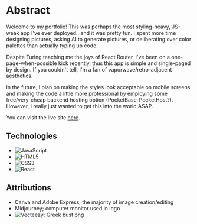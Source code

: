 # Abstract
Welcome to my portfolio! This was perhaps the most styling-heavy, JS-weak app I've ever deployed.. and it was pretty fun. I spent more time designing pictures, asking AI to generate pictures, or deliberating over color palettes than actually typing up code. 

Despite Turing teaching me the joys of React Router, I've been on a one-page-when-possible kick recently, thus this app is simple and single-paged by design. If you couldn't tell, I'm a fan of vaporwave/retro-adjacent aesthetics.

In the future, I plan on making the styles look acceptable on mobile screens and making the code a little more professional by employing some free/very-cheap backend hosting option (PocketBase-PocketHost?). However, I really just wanted to get this into the world ASAP.

You can visit the live site [here](https://evan-sundelius-swanson.netlify.app/).

## Technologies
- ![JavaScript](https://img.shields.io/badge/JavaScript-323330?style=for-the-badge&logo=javascript&logoColor=F7DF1E)
- ![HTML5](https://img.shields.io/badge/HTML5-E34F26?style=for-the-badge&logo=html5&logoColor=white)
- ![CSS3](https://img.shields.io/badge/CSS3-1572B6?style=for-the-badge&logo=css3&logoColor=white)
- ![React](https://img.shields.io/badge/React-20232A?style=for-the-badge&logo=react&logoColor=61DAFB)

## Attributions
- Canva and Adobe Express; the majority of image creation/editing
- Midjourney; computer monitor used in logo
- ![Vecteezy](https://www.vecteezy.com/free-png/greek); Greek bust png
